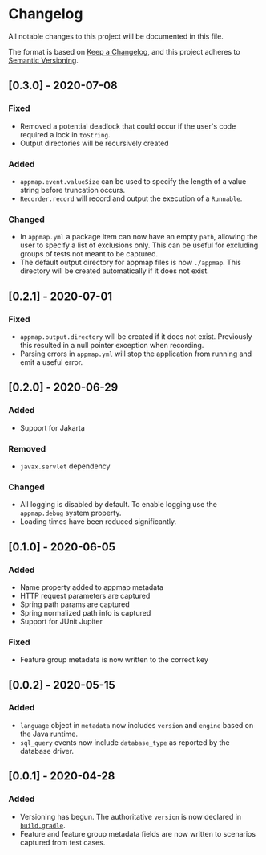 # Changelog
All notable changes to this project will be documented in this file.

The format is based on [Keep a Changelog](https://keepachangelog.com/en/1.0.0/),
and this project adheres to [Semantic Versioning](https://semver.org/spec/v2.0.0.html).

## [0.3.0] - 2020-07-08
### Fixed
- Removed a potential deadlock that could occur if the user's code required a lock in `toString`.
- Output directories will be recursively created

### Added
- `appmap.event.valueSize` can be used to specify the length of a value string before truncation
  occurs.
- `Recorder.record` will record and output the execution of a `Runnable`.

### Changed
- In `appmap.yml` a package item can now have an empty `path`, allowing the user to specify
  a list of exclusions only. This can be useful for excluding groups of tests not meant to
  be captured.
- The default output directory for appmap files is now `./appmap`. This directory will be
  created automatically if it does not exist.

## [0.2.1] - 2020-07-01
### Fixed
- `appmap.output.directory` will be created if it does not exist. Previously this resulted in a
  null pointer exception when recording.
- Parsing errors in `appmap.yml` will stop the application from running and emit a useful error.

## [0.2.0] - 2020-06-29
### Added
- Support for Jakarta

### Removed
- `javax.servlet` dependency

### Changed
- All logging is disabled by default. To enable logging use the `appmap.debug` system property.
- Loading times have been reduced significantly.

## [0.1.0] - 2020-06-05
### Added
- Name property added to appmap metadata
- HTTP request parameters are captured
- Spring path params are captured
- Spring normalized path info is captured
- Support for JUnit Jupiter

### Fixed
- Feature group metadata is now written to the correct key

## [0.0.2] - 2020-05-15
### Added
- `language` object in `metadata` now includes `version` and `engine` based on
  the Java runtime.
- `sql_query` events now include `database_type` as reported by the database
  driver.

## [0.0.1] - 2020-04-28
### Added
- Versioning has begun. The authoritative `version` is now declared in
  [`build.gradle`](build.gradle).
- Feature and feature group metadata fields are now written to scenarios
  captured from test cases.
